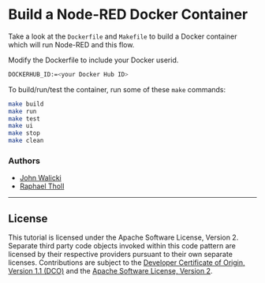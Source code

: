 # Build a Node-RED Docker Container

Take a look at the `Dockerfile` and `Makefile` to build a Docker container which will run
Node-RED and this flow.

Modify the Dockerfile to include your Docker userid.

```sh
DOCKERHUB_ID:=<your Docker Hub ID>
```

To build/run/test the container, run some of these `make` commands:

```sh
make build
make run
make test
make ui
make stop
make clean
```

### Authors

- [John Walicki](https://github.com/johnwalicki)
- [Raphael Tholl](https://github.com/RapTho)

---

## License

This tutorial is licensed under the Apache Software License, Version 2. Separate third party code objects invoked within this code pattern are licensed by their respective providers pursuant to their own separate licenses. Contributions are subject to the [Developer Certificate of Origin, Version 1.1 (DCO)](https://developercertificate.org/) and the [Apache Software License, Version 2](http://www.apache.org/licenses/LICENSE-2.0.txt).
